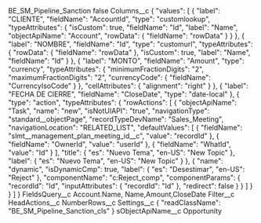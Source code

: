 <?xml version="1.0" encoding="UTF-8"?>
<CustomMetadata xmlns="http://soap.sforce.com/2006/04/metadata" xmlns:xsi="http://www.w3.org/2001/XMLSchema-instance" xmlns:xsd="http://www.w3.org/2001/XMLSchema">
    <label>BE_SM_Pipeline_Sanction</label>
    <protected>false</protected>
    <values>
        <field>Columns__c</field>
        <value xsi:type="xsd:string">{
    &quot;values&quot;: [
        {
            &quot;label&quot;: &quot;CLIENTE&quot;,
            &quot;fieldName&quot;: &quot;AccountId&quot;,
            &quot;type&quot;: &quot;customlookup&quot;,
            &quot;typeAttributes&quot;: {
                &quot;isCustom&quot;: true,
                &quot;fieldName&quot;: &quot;Id&quot;,
                &quot;label&quot;: &quot;Name&quot;,
                &quot;objectApiName&quot;: &quot;Account&quot;,
                &quot;rowData&quot;: {
                    &quot;fieldName&quot;: &quot;rowData&quot;
                }
            }
        },
        {
            &quot;label&quot;: &quot;NOMBRE&quot;,
            &quot;fieldName&quot;: &quot;Id&quot;,
            &quot;type&quot;: &quot;customurl&quot;,
            &quot;typeAttributes&quot;: {
                &quot;rowData&quot;: {
                    &quot;fieldName&quot;: &quot;rowData&quot;
                },
                &quot;isCustom&quot;: true,
                &quot;label&quot;: &quot;Name&quot;,
                &quot;fieldName&quot;: &quot;Id&quot;
            }
        },
        {
            &quot;label&quot;: &quot;MONTO&quot;,
            &quot;fieldName&quot;: &quot;Amount&quot;,
            &quot;type&quot;: &quot;currency&quot;,
            &quot;typeAttributes&quot;: {
                &quot;minimumFractionDigits&quot;: &quot;2&quot;,
                &quot;maximumFractionDigits&quot;: &quot;2&quot;,
                &quot;currencyCode&quot;: {
                    &quot;fieldName&quot;: &quot;CurrencyIsoCode&quot;
                }
            },
            &quot;cellAttributes&quot;: {
                &quot;alignment&quot;: &quot;right&quot;
            }
        },
        {
            &quot;label&quot;: &quot;FECHA DE CIERRE&quot;,
            &quot;fieldName&quot;: &quot;CloseDate&quot;,
            &quot;type&quot;: &quot;date-local&quot;
        },
        {
            &quot;type&quot;: &quot;action&quot;,
            &quot;typeAttributes&quot;: {
                &quot;rowActions&quot;: [
                    {
                        &quot;objectApiName&quot;: &quot;Task&quot;,
                        &quot;name&quot;: &quot;new&quot;,
                        &quot;isNotUIAPI&quot;: &quot;true&quot;,
                        &quot;navigationType&quot;: &quot;standard__objectPage&quot;,
                        &quot;recordTypeDevName&quot;: &quot;Sales_Meeting&quot;,
                        &quot;navigationLocation&quot;: &quot;RELATED_LIST&quot;,
                        &quot;defaultValues&quot;: [
                            {
                                &quot;fieldName&quot;: &quot;slmt__management_plan_meeting_id__c&quot;,
                                &quot;value&quot;: &quot;recordId&quot;
                            },
                            {
                                &quot;fieldName&quot;: &quot;OwnerId&quot;,
                                &quot;value&quot;: &quot;userId&quot;
                            },
                            {
                                &quot;fieldName&quot;: &quot;WhatId&quot;,
                                &quot;value&quot;: &quot;Id&quot;
                            }
                        ],
                        &quot;title&quot;: {
                            &quot;es&quot;: &quot;Nuevo Tema&quot;,
                            &quot;en-US&quot;: &quot;New Topic&quot;
                        },
                        &quot;label&quot;: {
                            &quot;es&quot;: &quot;Nuevo Tema&quot;,
                            &quot;en-US&quot;: &quot;New Topic&quot;
                        }
                    },
                    {
                        &quot;name&quot;: &quot;dynamic&quot;,
                        &quot;isDynamicCmp&quot;: true,
                        &quot;label&quot;: {
                            &quot;es&quot;: &quot;Desestimar&quot;,
                            &quot;en-US&quot;: &quot;Reject&quot;
                        },
                        &quot;componentName&quot;: &quot;c:Reject_comp&quot;,
                        &quot;componentParams&quot;: {
                            &quot;recordId&quot;: &quot;Id&quot;,
                            &quot;inputAttributes&quot;: {
                                &quot;recordId&quot;: &quot;Id&quot;
                            },
                            &quot;redirect&quot;: false
                        }
                    }
                ]
            }
        }
    ]
}</value>
    </values>
    <values>
        <field>FieldsQuery__c</field>
        <value xsi:type="xsd:string">Account.Name, Name,Amount,CloseDate</value>
    </values>
    <values>
        <field>Filter__c</field>
        <value xsi:nil="true"/>
    </values>
    <values>
        <field>HeadActions__c</field>
        <value xsi:nil="true"/>
    </values>
    <values>
        <field>NumberRows__c</field>
        <value xsi:nil="true"/>
    </values>
    <values>
        <field>Settings__c</field>
        <value xsi:type="xsd:string">{
&quot;readClassName&quot;: &quot;BE_SM_Pipeline_Sanction_cls&quot;
}</value>
    </values>
    <values>
        <field>sObjectApiName__c</field>
        <value xsi:type="xsd:string">Opportunity</value>
    </values>
</CustomMetadata>
